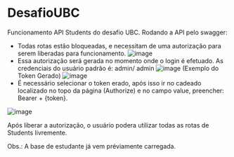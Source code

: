 # DesafioUBC

Funcionamento API Students do desafio UBC.
Rodando a API pelo swagger:
  - Todas rotas estão bloqueadas, e necessitam de uma autorização para serem liberadas para funcionamento. 
 ![image](https://github.com/NatanLemes/DesafioUBC/assets/57756462/5703034e-a8d3-4fb1-baf3-00f5aa5f0a1e)
  - Essa autorização será gerada no momento onde o login é efetuado. As credenciais do usuário padrão é: admin/ admin
![image](https://github.com/NatanLemes/DesafioUBC/assets/57756462/259ac756-7ec6-4835-a7a0-b29e69096fb5)
(Exemplo do Token Gerado) ![image](https://github.com/NatanLemes/DesafioUBC/assets/57756462/8406ecd0-ddd5-431a-b2e9-199c17f34cf5)
  - É necessário selecionar o token erado, após isso ir no cadeado localizado no topo da página (Authorize) e no campo value, preencher: Bearer + {token}.

![image](https://github.com/NatanLemes/DesafioUBC/assets/57756462/757a68d9-8832-4c10-ad4a-45bab0217114)

Após liberar a autorização, o usuário podera utilizar todas as rotas de Students livremente. 

Obs.: A base de estudante já vem préviamente carregada.

